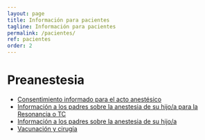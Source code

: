 ```yaml
---
layout: page
title: Información para pacientes
tagline: Información para pacientes
permalink: /pacientes/
ref: pacientes
order: 2
---
```

# Preanestesia

* [Consentimiento informado para el acto anestésico](https://drive.google.com/file/d/1dwxIv209c7Wo1C0ILc0pk0rUg4O0frYQ/view?usp=sharing)
* [Información a los padres sobre la anestesia de su hijo/a para la Resonancia o TC](https://drive.google.com/file/d/1UW-hVYx4ZbN2_VxJr3E7I95wlvfdZ6Mf/view?usp=sharing)
* [Información a los padres sobre la anestesia de su hijo/a](https://drive.google.com/file/d/1h5sBsEmR830JhkSNTSsnxkJWsp_CGavp/view?usp=sharing)
* [Vacunación y cirugía](https://drive.google.com/file/d/1aU7s0DJR-I-8SyWql2crJzXqECjTRb_M/view?usp=sharing)
